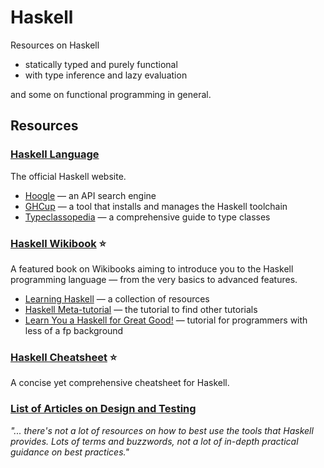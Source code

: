 # Haskell

Resources on Haskell

- statically typed and purely functional
- with type inference and lazy evaluation

and some on functional programming in general.

## Resources

### [Haskell Language](https://www.haskell.org/)

The official Haskell website.

- [Hoogle](https://hoogle.haskell.org/) — an API search engine
- [GHCup](https://www.haskell.org/ghcup/) — a tool that installs and manages the Haskell toolchain
- [Typeclassopedia](https://wiki.haskell.org/Typeclassopedia) — a comprehensive guide to type classes

### [Haskell Wikibook](https://en.wikibooks.org/wiki/Haskell) ⭐

A featured book on Wikibooks aiming to introduce you to the Haskell programming language — from the very basics to advanced features.

- [Learning Haskell](https://wiki.haskell.org/Learning_Haskell) — a collection of resources
- [Haskell Meta-tutorial](https://wiki.haskell.org/Meta-tutorial) — the tutorial to find other tutorials
- [Learn You a Haskell for Great Good!](https://learnyouahaskell.github.io/chapters.html) — tutorial for programmers with less of a fp background

### [Haskell Cheatsheet](https://matela.com.br/haskell-cs.pdf) ⭐

A concise yet comprehensive cheatsheet for Haskell.

### [List of Articles on Design and Testing](https://williamyaoh.com/posts/2019-11-24-design-and-testing-articles.html)

_"... there's not a lot of resources on how to best use the tools that Haskell provides. Lots of terms and buzzwords, not a lot of in-depth practical guidance on best practices."_
